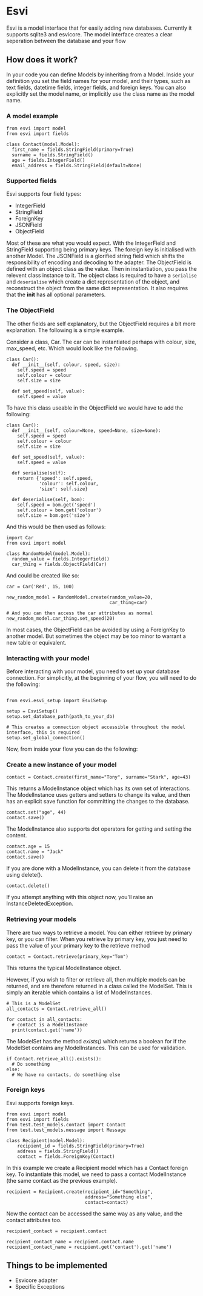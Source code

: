 # Esvi

Esvi is a model interface that for easily adding new databases. Currently it supports sqlite3 and esvicore.
The model interface creates a clear seperation between the database and your flow

## How does it work?
In your code you can define Models by inheriting from a Model. Inside your definition you set the field names for your model, and their types, such as text fields, datetime fields, integer fields, and foreign keys. You can also explicitly set the model name, or implicitly use the class name as the model name.

### A model example
```
from esvi import model
from esvi import fields

class Contact(model.Model):
  first_name = fields.StringField(primary=True)
  surname = fields.StringField()
  age = fields.IntegerField()
  email_address = fields.StringField(default=None)
```

### Supported fields
Esvi supports four field types:
- IntegerField
- StringField
- ForeignKey
- JSONField
- ObjectField

Most of these are what you would expect. With the IntegerField and StringField supporting being primary keys. The foreign key is initialised with another Model. The JSONField is a glorified string field which shifts the responsibility of encoding and decoding to the adapter. The ObjectField is defined with an object class as the value. Then in instantiation, you pass the relevent class instance to it. The object class is required to have a `serialise` and `deserialise` which create a dict representation of the object, and reconstruct the object from the same dict representation. It also requires that the __init__ has all optional parameters.

### The ObjectField
The other fields are self explanatory, but the ObjectField requires a bit more explanation. The following is a simple example.

Consider a class, Car. The car can be instantiated perhaps with colour, size, max_speed, etc. Which would look like the following.

```
class Car():
  def __init__(self, colour, speed, size):
    self.speed = speed
    self.colour = colour
    self.size = size

  def set_speed(self, value):
    self.speed = value
```

To have this class useable in the ObjectField we would have to add the following:

```
class Car():
  def __init__(self, colour=None, speed=None, size=None):
    self.speed = speed
    self.colour = colour
    self.size = size

  def set_speed(self, value):
    self.speed = value

  def serialise(self):
    return {'speed': self.speed,
            'colour': self.colour,
            'size': self.size}

  def deserialise(self, bom):
    self.speed = bom.get('speed')
    self.colour = bom.get('colour')
    self.size = bom.get('size')

```
 And this would be then used as follows:

```
import Car
from esvi import model

class RandomModel(model.Model):
  random_value = fields.IntegerField()
  car_thing = fields.ObjectField(Car)
```

And could be created like so:
```
car = Car('Red', 15, 100)

new_random_model = RandomModel.create(random_value=20,
                                      car_thing=car)

# And you can then access the car attributes as normal
new_random_model.car_thing.set_speed(20)
```


In most cases, the ObjectField can be avoided by using a ForeignKey to another model. But sometimes the object may be too minor to warrant a new table or equivalent.

### Interacting with your model
Before interacting with your model, you need to set up your database connection.
For simplicitly, at the beginning of your flow, you will need to do the following:
```

from esvi.esvi_setup import EsviSetup

setup = EsviSetup()
setup.set_database_path(path_to_your_db)

# This creates a connection object accessible throughout the model interface, this is required
setup.set_global_connection()
```

Now, from inside your flow you can do the following:
### Create a new instance of your model
```
contact = Contact.create(first_name="Tony", surname="Stark", age=43)
```
This returns a ModelInstance object which has its own set of interactions.
The ModelInstance uses getters and setters to change its value, and then has an explicit save function for committing the changes to the database.
```
contact.set("age", 44)
contact.save()
```
The ModelInstance also supports dot operators for getting and setting the content.
```
contact.age = 15
contact.name = "Jack"
contact.save()
```
If you are done with a ModelInstance, you can delete it from the database using delete().
```
contact.delete()
```
If you attempt anything with this object now, you'll raise an InstanceDeletedException.

### Retrieving your models
There are two ways to retrieve a model. You can either retrieve by primary key, or you can filter.
When you retrieve by primary key, you just need to pass the value of your primary key to the retrieve method
```
contact = Contact.retrieve(primary_key="Tom")
```
This returns the typical ModelInstance object.

However, if you wish to filter or retrieve all, then multiple models can be returned, and are therefore returned in a class called the ModelSet.
This is simply an iterable which contains a list of ModelInstances.
```
# This is a ModelSet
all_contacts = Contact.retrieve_all()

for contact in all_contacts:
  # contact is a ModelInstance
  print(contact.get('name'))
```
The ModelSet has the method <i>exists()</i> which returns a boolean for if the ModelSet contains any ModelInstances.
This can be used for validation.
```
if Contact.retrieve_all().exists():
  # Do something
else:
  # We have no contacts, do something else
```

### Foreign keys
Esvi supports foreign keys.
```
from esvi import model
from esvi import fields
from test.test_models.contact import Contact
from test.test_models.message import Message

class Recipient(model.Model):
    recipient_id = fields.StringField(primary=True)
    address = fields.StringField()
    contact = fields.ForeignKey(Contact)
```
In this example we create a Recipient model which has a Contact foreign key.
To instantiate this model, we need to pass a contact ModelInstance (the same contact as the previous example).

```
recipient = Recipient.create(recipient_id="Something",
                             address="Something else",
                             contact=contact)
```
Now the contact can be accessed the same way as any value, and the contact attributes too.
```
recipient_contact = recipient.contact

recipient_contact_name = recipient.contact.name
recipient_contact_name = recipient.get('contact').get('name')
```


## Things to be implemented
- Esvicore adapter
- Specific Exceptions

